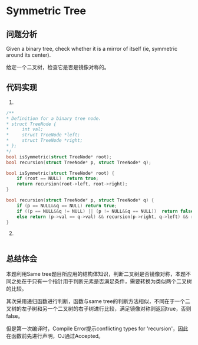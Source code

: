 # Symmetric Tree

## 问题分析

Given a binary tree, check whether it is a mirror of itself (ie, symmetric around its center).

给定一个二叉树，检查它是否是镜像对称的。


## 代码实现

1.
``` C
/**
* Definition for a binary tree node.
* struct TreeNode {
*     int val;
*     struct TreeNode *left;
*     struct TreeNode *right;
* };
*/
bool isSymmetric(struct TreeNode* root);
bool recursion(struct TreeNode* p, struct TreeNode* q);

bool isSymmetric(struct TreeNode* root) {
    if (root == NULL)  return true;
    return recursion(root->left, root->right);
}

bool recursion(struct TreeNode* p, struct TreeNode* q) {
    if (p == NULL&&q == NULL) return true;
    if ((p == NULL&&q != NULL) || (p != NULL&&q == NULL))  return false;
    else return (p->val == q->val) && recursion(p->right, q->left) && recursion(p->left, q->right);
}
```

2.
```python

```

## 总结体会
本题利用Same tree题目所应用的结构体知识，判断二叉树是否镜像对称，本题不同之处在于只有一个指针用于判断元素是否满足条件，需要转换为类似两个二叉树的比较。

其次采用递归函数进行判断，函数与same tree的判断方法相似，不同在于一个二叉树的左子树和另一个二叉树的右子树进行比较，满足镜像对称则返回true，否则false。

但是第一次编译时，Compile Error提示conflicting types for 'recursion'，因此在函数前先进行声明，OJ通过Accepted。




